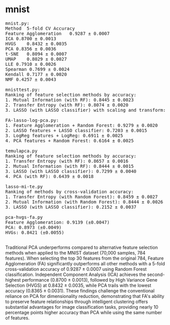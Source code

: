 # mnist
<pre>
mnist.py:
Method	5-fold CV Accuracy
Feature Agglomeration	0.9287 ± 0.0007
ICA	0.8700 ± 0.0013
HVGS	0.8432 ± 0.0035
PCA	0.8356 ± 0.0036
t-SNE	0.8094 ± 0.0007
UMAP	0.8029 ± 0.0027
LLE	0.7910 ± 0.0026
Spearman 0.7699 ± 0.0024
Kendall	0.7177 ± 0.0020
NMF	0.4257 ± 0.0043

mnisttest.py:
Ranking of feature selection methods by accuracy:
1. Mutual Information (with RF): 0.8445 ± 0.0023
2. Transfer Entropy (with RF): 0.8074 ± 0.0020
3. LASSO (with LASSO classifier) with scaling and transform: 0.7299 ± 0.0024

FA-lasso-log-pca.py:
1. Feature Agglomeration + Random Forest: 0.9279 ± 0.0020
2. LASSO features + LASSO classifier: 0.7203 ± 0.0015
3. LogReg features + LogReg: 0.6911 ± 0.0025
4. PCA features + Random Forest: 0.6164 ± 0.0025

temulapca.py
Ranking of feature selection methods by accuracy:
1. Transfer Entropy (with RF): 0.8657 ± 0.0016
2. Mutual Information (with RF): 0.8444 ± 0.0015
3. LASSO (with LASSO classifier): 0.7299 ± 0.0040
4. PCA (with RF): 0.6439 ± 0.0018

lasso-mi-te.py
Ranking of methods by cross-validation accuracy:
1. Transfer Entropy (with Random Forest): 0.8459 ± 0.0027
2. Mutual Information (with Random Forest): 0.8444 ± 0.0026
3. LASSO (with LASSO classifier): 0.2152 ± 0.0037

pca-hvgs-fa.py
Feature Agglomeration: 0.9139 (±0.0047)
PCA: 0.8973 (±0.0049)
HVGs: 0.8421 (±0.0055)
  
</pre>

Traditional PCA underperforms compared to alternative feature selection methods when applied to the MNIST dataset (70,000 samples, 784 features). 
When selecting the top 30 features from the original 784, Feature Agglomeration (FA) significantly outperforms all other methods with a 5-fold cross-validation accuracy of 0.9287 ± 0.0007 using Random Forest classification. 
Independent Component Analysis (ICA) achieves the second-highest performance (0.8700 ± 0.0013), followed by High Variance Gene Selection (HVGS) at 0.8432 ± 0.0035, while PCA trails with the lowest accuracy (0.8365 ± 0.0031). 
These findings challenge the conventional reliance on PCA for dimensionality reduction, demonstrating that FA's ability to preserve feature relationships through intelligent clustering offers substantial advantages for image classification tasks, providing nearly 10 percentage points higher accuracy than PCA while using the same number of features. 
